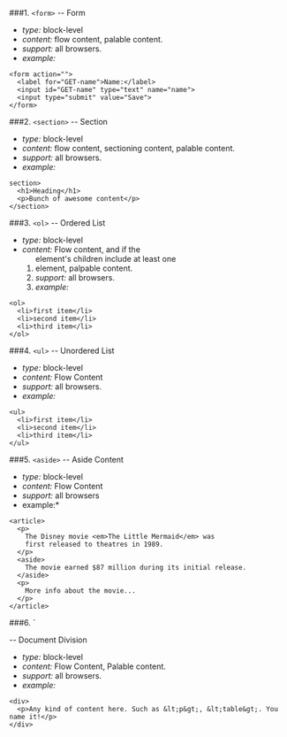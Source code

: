 ###1. `<form>` -- Form
* *type:* block-level  
* *content:*  flow content, palable content.
* *support:*  all browsers.
* *example:* 
```
<form action="">
  <label for="GET-name">Name:</label>
  <input id="GET-name" type="text" name="name">
  <input type="submit" value="Save">
</form>
````

###2. `<section>` -- Section
* *type:* block-level 
* *content:* flow content, sectioning content, palable content. 
* *support:* all browsers.
* *example:*
```
section>
  <h1>Heading</h1>
  <p>Bunch of awesome content</p>
</section>
```

###3. `<ol>` -- Ordered List
* *type:* block-level
* *content:* Flow content, and if the <ol> element's children include at least one <li> element, palpable content.
* *support:* all browsers.
* *example:*
```
<ol>
  <li>first item</li>
  <li>second item</li>
  <li>third item</li>
</ol>
```

###4. `<ul>` -- Unordered List
* *type:* block-level
* *content:* Flow Content
* *support:* all browsers.
* *example:*
```
<ul>
  <li>first item</li>
  <li>second item</li>
  <li>third item</li>
</ul>
```
###5. `<aside>` -- Aside Content
* *type:* block-level
* *content:* Flow Content
* *support:* all browsers
* example:*
```
<article>
  <p>
    The Disney movie <em>The Little Mermaid</em> was
    first released to theatres in 1989.
  </p>
  <aside>
    The movie earned $87 million during its initial release.
  </aside>
  <p>
    More info about the movie...
  </p>
</article>
```
###6. `<div> -- Document Division 
* *type:* block-level
* *content:* Flow Content, Palable content.
* *support:* all browsers.
* *example:* 
```
<div>
  <p>Any kind of content here. Such as &lt;p&gt;, &lt;table&gt;. You name it!</p>
</div>
```

